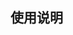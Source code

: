 
## 使用说明
<!-- <right>20220112</right> -->
<br>

<!-- ### 压图V-Mac/Win（百度网盘）

- [更新下载地址](https://pan.baidu.com/s/1q3WPfEVG-j-XSsw8N9WnvQ)
- 密码: 9usm -->



<head>
    <link rel="stylesheet" type="text/css" href="../style/style.css">
</head>